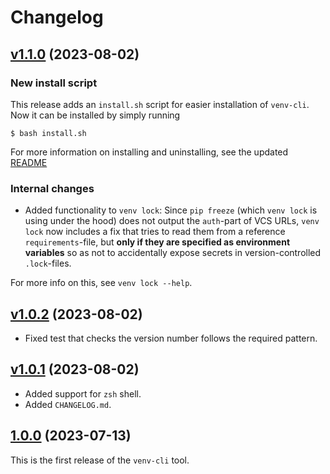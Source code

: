 # Changelog

## [v1.1.0](https://github.com/SallingGroup-AI-and-ML/venv-cli/releases/tag/v1.1.0) (2023-08-02)

### New install script
This release adds an `install.sh` script for easier installation of `venv-cli`. Now it can be installed by simply running
```console
$ bash install.sh
```

For more information on installing and uninstalling, see the updated [README](https://github.com/SallingGroup-AI-and-ML/venv-cli/blob/v1.1.0/README.md)

### Internal changes

* Added functionality to `venv lock`: Since `pip freeze` (which `venv lock` is using under the hood) does not output the `auth`-part of VCS URLs, `venv lock` now includes a fix that tries to read them from a reference `requirements`-file, but **only if they are specified as environment variables** so as not to accidentally expose secrets in version-controlled `.lock`-files.

For more info on this, see `venv lock --help`.

## [v1.0.2](https://github.com/SallingGroup-AI-and-ML/venv-cli/releases/tag/v1.0.2) (2023-08-02)

* Fixed test that checks the version number follows the required pattern.

## [v1.0.1](https://github.com/SallingGroup-AI-and-ML/venv-cli/releases/tag/v1.0.1) (2023-08-02)

* Added support for `zsh` shell.
* Added `CHANGELOG.md`.

## [1.0.0](https://github.com/SallingGroup-AI-and-ML/venv-cli/releases/tag/v1.0.0) (2023-07-13)

This is the first release of the `venv-cli` tool.
